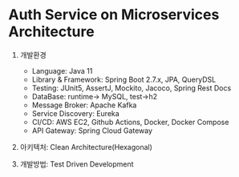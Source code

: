 # Auth Service on Microservices Architecture

1. 개발환경
   * Language: Java 11
   * Library & Framework: Spring Boot 2.7.x, JPA, QueryDSL
   * Testing: JUnit5, AssertJ, Mockito, Jacoco, Spring Rest Docs
   * DataBase: runtime-> MySQL, test->h2
   * Message Broker: Apache Kafka
   * Service Discovery: Eureka
   * CI/CD: AWS EC2, Github Actions, Docker, Docker Compose
   * API Gateway: Spring Cloud Gateway
2. 아키텍처: Clean Architecture(Hexagonal)

3. 개발방법: Test Driven Development
